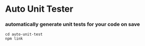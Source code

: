 # Auto Unit Tester

### automatically generate unit tests for your code on save

```
cd auto-unit-test
npm link
```
